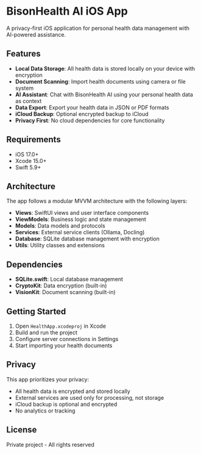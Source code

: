 # BisonHealth AI iOS App

A privacy-first iOS application for personal health data management with AI-powered assistance.

## Features

- **Local Data Storage**: All health data is stored locally on your device with encryption
- **Document Scanning**: Import health documents using camera or file system
- **AI Assistant**: Chat with BisonHealth AI using your personal health data as context
- **Data Export**: Export your health data in JSON or PDF formats
- **iCloud Backup**: Optional encrypted backup to iCloud
- **Privacy First**: No cloud dependencies for core functionality

## Requirements

- iOS 17.0+
- Xcode 15.0+
- Swift 5.9+

## Architecture

The app follows a modular MVVM architecture with the following layers:

- **Views**: SwiftUI views and user interface components
- **ViewModels**: Business logic and state management
- **Models**: Data models and protocols
- **Services**: External service clients (Ollama, Docling)
- **Database**: SQLite database management with encryption
- **Utils**: Utility classes and extensions

## Dependencies

- **SQLite.swift**: Local database management
- **CryptoKit**: Data encryption (built-in)
- **VisionKit**: Document scanning (built-in)

## Getting Started

1. Open `HealthApp.xcodeproj` in Xcode
2. Build and run the project
3. Configure server connections in Settings
4. Start importing your health documents

## Privacy

This app prioritizes your privacy:
- All health data is encrypted and stored locally
- External services are used only for processing, not storage
- iCloud backup is optional and encrypted
- No analytics or tracking

## License

Private project - All rights reserved